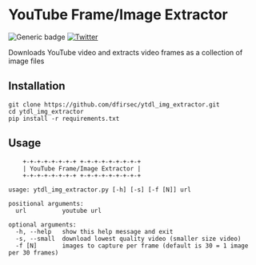 # YouTube Frame/Image Extractor

![Generic badge](https://img.shields.io/badge/python-3.7-blue.svg) [![Twitter](https://img.shields.io/badge/Twitter-@pulsecode-blue.svg)](https://twitter.com/pulsecode)

Downloads YouTube video and extracts video frames as a collection of image files

## Installation

```text
git clone https://github.com/dfirsec/ytdl_img_extractor.git
cd ytdl_img_extractor
pip install -r requirements.txt
```

## Usage

```console
    +-+-+-+-+-+-+-+ +-+-+-+-+-+-+-+-+
    | YouTube Frame/Image Extractor |
    +-+-+-+-+-+-+-+ +-+-+-+-+-+-+-+-+

usage: ytdl_img_extractor.py [-h] [-s] [-f [N]] url

positional arguments:
  url          youtube url

optional arguments:
  -h, --help   show this help message and exit
  -s, --small  download lowest quality video (smaller size video)
  -f [N]       images to capture per frame (default is 30 = 1 image per 30 frames)
```
